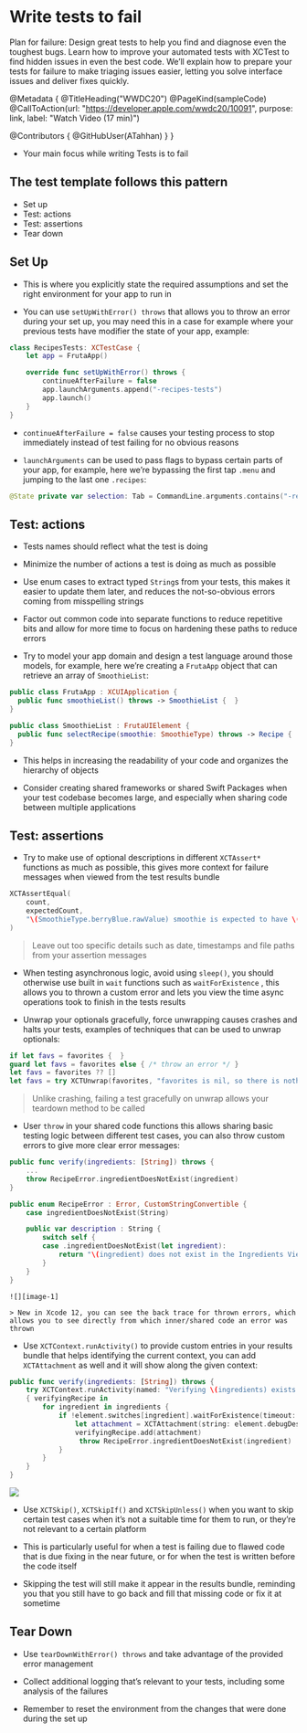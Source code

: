 # Write tests to fail

Plan for failure: Design great tests to help you find and diagnose even the toughest bugs. Learn how to improve your automated tests with XCTest to find hidden issues in even the best code. We’ll explain how to prepare your tests for failure to make triaging issues easier, letting you solve interface issues and deliver fixes quickly.

@Metadata {
   @TitleHeading("WWDC20")
   @PageKind(sampleCode)
   @CallToAction(url: "https://developer.apple.com/wwdc20/10091", purpose: link, label: "Watch Video (17 min)")

   @Contributors {
      @GitHubUser(ATahhan)
   }
}



- Your main focus while writing Tests is to fail

## The test template follows this pattern

* Set up
* Test: actions
* Test: assertions
* Tear down

## Set Up

* This is where you explicitly state the required assumptions and set the right environment for your app to run in

* You can use `setUpWithError() throws` that allows you to throw an error during your set up, you may need this in a case for example where your previous tests have modifier the state of your app, example:

```swift
class RecipesTests: XCTestCase {
	let app = FrutaApp()

	override func setUpWithError() throws {
    	continueAfterFailure = false
    	app.launchArguments.append("-recipes-tests")
    	app.launch()
	}
}
```

* `continueAfterFailure = false` causes your testing process to stop immediately instead of test failing for no obvious reasons

* `launchArguments` can be used to pass flags to bypass certain parts of your app, for example, here we’re bypassing the first tap `.menu` and jumping to the last one `.recipes`:

```swift
@State private var selection: Tab = CommandLine.arguments.contains("-recipes-tests") ? .recipes : .menu
```

## Test: actions

* Tests names should reflect what the test is doing

* Minimize the number of actions a test is doing as much as possible

* Use enum cases to extract typed `String`s from your tests, this makes it easier to update them later, and reduces the not-so-obvious errors coming from misspelling strings

* Factor out common code into separate functions to reduce repetitive bits and allow for more time to focus on hardening these paths to reduce errors

* Try to model your app domain and design a test language around those models, for example, here we’re creating a `FrutaApp` object that can retrieve an array of `SmoothieList`:

```swift
public class FrutaApp : XCUIApplication {
  public func smoothieList() throws -> SmoothieList {  }
} 

public class SmoothieList : FrutaUIElement {
  public func selectRecipe(smoothie: SmoothieType) throws -> Recipe {  }
}
```

* This helps in increasing the readability of your code and organizes the hierarchy of objects

* Consider creating shared frameworks or shared Swift Packages when your test codebase becomes large, and especially when sharing code between multiple applications

## Test: assertions

* Try to make use of optional descriptions in different `XCTAssert*` functions as much as possible, this gives more context for failure messages when viewed from the test results bundle

```swift
XCTAssertEqual(
	count, 
	expectedCount, 
	"\(SmoothieType.berryBlue.rawValue) smoothie is expected to have \(expectedCount) ingredients: \(expectedIngredients), however, there were \(count) found."
)
```
	
> Leave out too specific details such as date, timestamps and file paths from your assertion messages

* When testing asynchronous logic, avoid using `sleep()`, you should otherwise use built in `wait` functions such as `waitForExistence` , this allows you to thrown a custom error and lets you view the time async operations took to finish in the tests results

* Unwrap your optionals gracefully, force unwrapping causes crashes and halts your tests, examples of techniques that can be used to unwrap optionals:

```swift
if let favs = favorites {  }
guard let favs = favorites else { /* throw an error */ }
let favs = favorites ?? []
let favs = try XCTUnwrap(favorites, "favorites is nil, so there is nothing to count”)
```
	
> Unlike crashing, failing a test gracefully on unwrap allows your teardown method to be called

* User `throw` in your shared code functions this allows sharing basic testing logic between different test cases, you can also throw custom errors to give more clear error messages:

```swift
public func verify(ingredients: [String]) throws {
	...
	throw RecipeError.ingredientDoesNotExist(ingredient)
}

public enum RecipeError : Error, CustomStringConvertible {
	case ingredientDoesNotExist(String)

	public var description : String {
    	switch self {
    	case .ingredientDoesNotExist(let ingredient):
        	return "\(ingredient) does not exist in the Ingredients View.)"
    	}
	}
}
```
	
	![][image-1]
	
	> New in Xcode 12, you can see the back trace for thrown errors, which allows you to see directly from which inner/shared code an error was thrown 

* Use `XCTContext.runActivity()` to provide custom entries in your results bundle that helps identifying the current context, you can add `XCTAttachment` as well and it will show along the given context:

```swift
public func verify(ingredients: [String]) throws {
	try XCTContext.runActivity(named: "Verifying \(ingredients) exists in the Recipe screen.")
	{ verifyingRecipe in
    	for ingredient in ingredients {
        	if !element.switches[ingredient].waitForExistence(timeout: 5) {
            	let attachment = XCTAttachment(string: element.debugDescription)
            	verifyingRecipe.add(attachment)
            	 throw RecipeError.ingredientDoesNotExist(ingredient)
        	}
    	}
	}
}
```

![][image-2]

* Use `XCTSkip()`, `XCTSkipIf()` and `XCTSkipUnless()` when you want to skip certain test cases when it’s not a suitable time for them to run, or they’re not relevant to a certain platform

* This is particularly useful for when a test is failing due to flawed code that is due fixing in the near future, or for when the test is written before the code itself

* Skipping the test will still make it appear in the results bundle, reminding you that you still have to go back and fill that missing code or fix it at sometime

## Tear Down

* Use `tearDownWithError() throws` and take advantage of the provided error management

* Collect additional logging that’s relevant to your tests, including some analysis of the failures

* Remember to reset the environment from the changes that were done during the set up

[image-1]:	custom_error_message.png
[image-2]:	context_result_bundle.png
